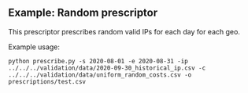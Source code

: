 ## Example: Random prescriptor

This prescriptor prescribes random valid IPs for each day for each geo.

Example usage:
```
python prescribe.py -s 2020-08-01 -e 2020-08-31 -ip ../../../validation/data/2020-09-30_historical_ip.csv -c ../../../validation/data/uniform_random_costs.csv -o prescriptions/test.csv
```
